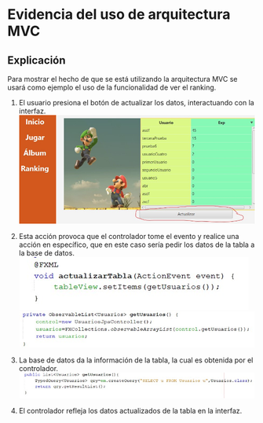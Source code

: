 # Evidencia del uso de arquitectura MVC
## Explicación
Para mostrar el hecho de que se está utilizando la arquitectura MVC se usará como ejemplo el uso de la funcionalidad de ver el ranking.

1. El usuario presiona el botón de actualizar los datos, interactuando con la interfaz.  
![VistaTabla](evTabla.jpg)

2. Esta acción provoca que el controlador tome el evento y realice una acción en específico, que en este caso sería pedir los datos de la tabla a la base de datos.  
![Control1](evControl1.jpg)
![Control2](evControl2.jpg)
3. La base de datos da la información de la tabla, la cual es obtenida por el controlador.  
![ControlDB](evControlBD1.jpg)

4. El controlador refleja los datos actualizados de la tabla en la interfaz.  

